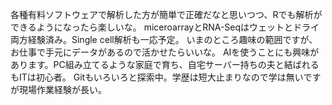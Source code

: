 各種有料ソフトウェアで解析した方が簡単で正確だなと思いつつ、Rでも解析ができるようになったら楽しいな。
miceroarrayとRNA-Seqはウェットとドライ両方経験済み。Single cell解析も一応予定。
いまのところ趣味の範囲ですが、お仕事で手元にデータがあるので活かせたらいいな。
AIを使うことにも興味があります。PC組み立てるような家庭で育ち、自宅サーバー持ちの夫と結ばれるもITは初心者。
Gitもいろいろと探索中。学歴は短大止まりなので学は無いですが現場作業経験が長い。

<!---
Sena-tk/Sena-tk is a ✨ special ✨ repository because its `README.md` (this file) appears on your GitHub profile.
You can click the Preview link to take a look at your changes.
--->

